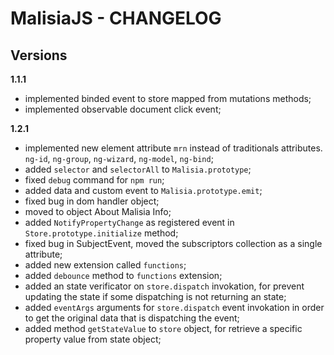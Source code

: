 # MalisiaJS - CHANGELOG

## Versions
**1.1.1**
- implemented binded event to store mapped from mutations methods;
- implemented observable document click event;

**1.2.1**
- implemented new element attribute `mrn` instead of traditionals attributes. `ng-id`, `ng-group`, `ng-wizard`, `ng-model`, `ng-bind`;
- added `selector` and `selectorAll` to `Malisia.prototype`;
- fixed `debug` command for `npm run`;
- added data and custom event to `Malisia.prototype.emit`;
- fixed bug in dom handler object;
- moved to object About Malisia Info;
- added `NotifyPropertyChange` as registered event in `Store.prototype.initialize` method;
- fixed bug in SubjectEvent, moved the subscriptors collection as a single attribute;
- added new extension called `functions`;
- added `debounce` method to `functions` extension;
- added an state verificator on `store.dispatch` invokation, for prevent updating the state if some dispatching is not returning an state;
- added `eventArgs` arguments for `store.dispatch` event invokation in order to get the original data that is dispatching the event;
- added method `getStateValue` to `store` object, for retrieve a specific property value from state object;


